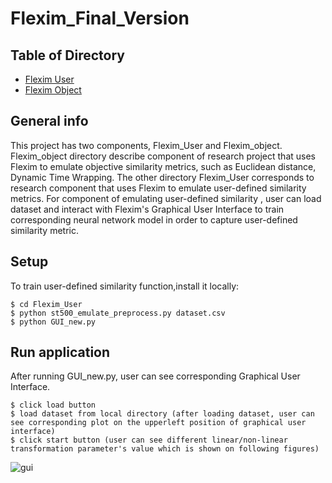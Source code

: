 
# Flexim_Final_Version
## Table of Directory
* [Flexim User](https://github.com/chelsea97/Flexim_Final_Version/tree/main/Flexim_User)
* [Flexim Object](https://github.com/chelsea97/Flexim_Final_Version/tree/main/Flexim_object)
## General info
This project has two components, Flexim_User and Flexim_object. Flexim_object directory describe component of research project that uses Flexim to emulate objective similarity metrics, such as Euclidean distance, Dynamic Time Wrapping. The other directory Flexim_User corresponds to research component that uses Flexim to emulate user-defined similarity metrics. For component of emulating user-defined similarity , user can load dataset and interact with Flexim's Graphical User Interface to train corresponding neural network model in order to capture user-defined similarity metric. 
## Setup
To train user-defined similarity function,install it locally:
```
$ cd Flexim_User
$ python st500_emulate_preprocess.py dataset.csv
$ python GUI_new.py
```
## Run application
After running GUI_new.py, user can see corresponding Graphical User Interface.
```
$ click load button
$ load dataset from local directory (after loading dataset, user can see corresponding plot on the upperleft position of graphical user interface)
$ click start button (user can see different linear/non-linear transformation parameter's value which is shown on following figures)
```
![gui](https://user-images.githubusercontent.com/28042893/212168889-9af1a342-12a7-4d35-a552-afe30f886fbf.png)
